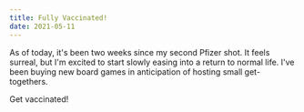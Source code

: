 ```yaml
---
title: Fully Vaccinated!
date: 2021-05-11
---
```


As of today, it's been two weeks since my second Pfizer shot. It feels surreal, but I'm excited to start slowly easing into a return to normal life. I've been buying new board games in anticipation of hosting small get-togethers.

Get vaccinated!
